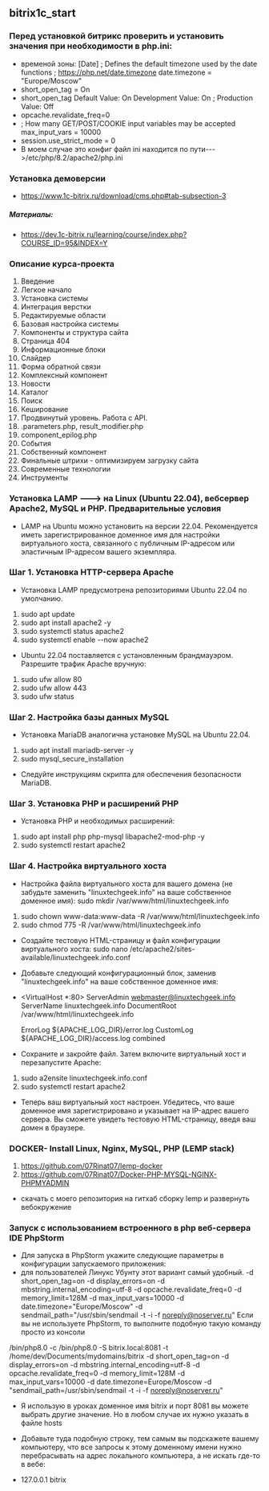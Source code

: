 ## bitrix1c_start

### Перед установкой битрикс проверить и установить значения при необходимости в php.ini:
* временой зоны: [Date]
  ; Defines the default timezone used by the date functions
  ; https://php.net/date.timezone
  date.timezone = "Europe/Moscow"
* short_open_tag = On
*  short_open_tag
   Default Value: On
   Development Value: On
 ; Production Value: Off
* opcache.revalidate_freq=0
* ; How many GET/POST/COOKIE input variables may be accepted
  max_input_vars = 10000
* session.use_strict_mode = 0
* В моем случае это конфиг файл ini находится по пути--->/etc/php/8.2/apache2/php.ini

### Установка демоверсии
* https://www.1c-bitrix.ru/download/cms.php#tab-subsection-3

##### Материалы:
* https://dev.1c-bitrix.ru/learning/course/index.php?COURSE_ID=95&INDEX=Y

### Описание курса-проекта
1. Введение 
2. Легкое начало 
3. Установка системы 
4. Интеграция верстки 
5. Редактируемые области 
6. Базовая настройка системы 
7. Компоненты и структура сайта 
8. Страница 404 
9. Информационные блоки 
10. Слайдер 
11. Форма обратной связи 
12. Комплексный компонент 
13. Новости 
14. Каталог 
15. Поиск 
16. Кеширование 
17. Продвинутый уровень. Работа с API. 
18. .parameters.php, result_modifier.php 
19. component_epilog.php 
20. События 
21. Собственный компонент 
22. Финальные штрихи - оптимизируем загрузку сайта
23. Современные технологии 
24. Инструменты

### Установка LAMP ---> на Linux (Ubuntu 22.04), вебсервер Apache2, MySQL и PHP. Предварительные условия
* LAMP на Ubuntu можно установить на версии 22.04. Рекомендуется иметь зарегистрированное доменное имя для настройки виртуального хоста, связанного с публичным IP-адресом или эластичным IP-адресом вашего экземпляра.

### Шаг 1. Установка HTTP-сервера Apache

* Установка LAMP предусмотрена репозиториями Ubuntu 22.04 по умолчанию.
1. sudo apt update 
2. sudo apt install apache2 -y 
3. sudo systemctl status apache2 
4. sudo systemctl enable --now apache2

* Ubuntu 22.04 поставляется с установленным брандмауэром. Разрешите трафик Apache вручную:
1. sudo ufw allow 80 
2. sudo ufw allow 443 
3. sudo ufw status

### Шаг 2. Настройка базы данных MySQL
* Установка MariaDB аналогична установке MySQL на Ubuntu 22.04.
1. sudo apt install mariadb-server -y
2. sudo mysql_secure_installation

* Следуйте инструкциям скрипта для обеспечения безопасности MariaDB.
### Шаг 3. Установка PHP и расширений PHP
* Установка PHP и необходимых расширений:
1. sudo apt install php php-mysql libapache2-mod-php -y
2. sudo systemctl restart apache2

### Шаг 4. Настройка виртуального хоста
* Настройка файла виртуального хоста для вашего домена (не забудьте заменить "linuxtechgeek.info" на ваше собственное доменное имя):
  sudo mkdir /var/www/html/linuxtechgeek.info
1. sudo chown www-data:www-data -R /var/www/html/linuxtechgeek.info
2. sudo chmod 775 -R /var/www/html/linuxtechgeek.info
* Создайте тестовую HTML-страницу и файл конфигурации виртуального хоста:
sudo nano /etc/apache2/sites-available/linuxtechgeek.info.conf
* Добавьте следующий конфигурационный блок, заменив "linuxtechgeek.info" на ваше собственное доменное имя:
* <VirtualHost *:80>
  ServerAdmin webmaster@linuxtechgeek.info
  ServerName linuxtechgeek.info
  DocumentRoot /var/www/html/linuxtechgeek.info

  ErrorLog ${APACHE_LOG_DIR}/error.log
  CustomLog ${APACHE_LOG_DIR}/access.log combined
  </VirtualHost>
* Сохраните и закройте файл. Затем включите виртуальный хост и перезапустите Apache:
1. sudo a2ensite linuxtechgeek.info.conf
2. sudo systemctl restart apache2
* Теперь ваш виртуальный хост настроен. Убедитесь, что ваше доменное имя зарегистрировано и указывает на IP-адрес вашего сервера. Вы сможете увидеть тестовую HTML-страницу, введя ваш домен в браузере.

### DOCKER- Install Linux, Nginx, MySQL, PHP (LEMP stack)
1. https://github.com/07Rinat07/lemp-docker
2. https://github.com/07Rinat07/Docker-PHP-MYSQL-NGINX-PHPMYADMIN
* скачать с моего репозитория на гитхаб сборку lemp и развернуть вебокружение

### Запуск с использованием встроенного в php веб-сервера IDE PhpStorm
* Для запуска в PhpStorm укажите следующие параметры в конфигурации запускаемого приложения:
* для пользователей Линукс Убунту этот вариант самый удобный.
  -d
  short_open_tag=on
  -d
  display_errors=on
  -d
  mbstring.internal_encoding=utf-8
  -d
  opcache.revalidate_freq=0
  -d
  memory_limit=128M
  -d
  max_input_vars=10000
  -d
  date.timezone="Europe/Moscow"
  -d
  sendmail_path="/usr/sbin/sendmail -t -i -f noreply@noserver.ru"
  Если вы не используете PhpStorm, то выполните подобную такую команду просто из консоли

/bin/php8.0 -c /bin/php8.0 -S bitrix.local:8081 -t /home/dev/Documents/mydomains/bitrix -d short_open_tag=on -d display_errors=on -d mbstring.internal_encoding=utf-8 -d opcache.revalidate_freq=0 -d memory_limit=128M -d max_input_vars=10000 -d date.timezone=Europe/Moscow -d "sendmail_path=/usr/sbin/sendmail -t -i -f noreply@noserver.ru"
* Я использую в уроках доменное имя  bitrix и порт 8081 вы можете выбрать другие значение. Но в любом случае их нужно указать в файле hosts

* Добавьте туда подобную строку, тем самым вы подскажете вашему компьютеру, что все запросы к этому доменному имени нужно перебрасывать на адрес локального компьютера, а не искать где-то в вебе:

* 127.0.0.1    bitrix
